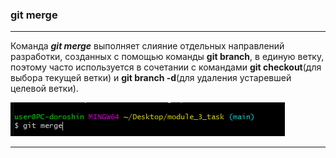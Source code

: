 ### git merge 

***

Команда ***git merge*** выполняет слияние отдельных направлений разработки, созданных с помощью команды **git branch**, в единую ветку, поэтому часто используется в сочетании с командами **git checkout**(для выбора текущей ветки) и **git branch -d**(для удаления устаревшей целевой ветки).

![gitMerge](assets/img/gitMerge.png)

***
